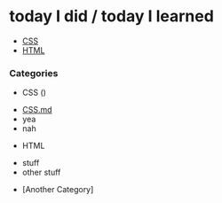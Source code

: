 # today I did / today I learned

 * [CSS](#CSS)
 * [HTML](#HTML)

 ### Categories

* CSS ()
- [CSS.md](CSS/CSS.md)
- yea
- nah

* HTML
- stuff
- other stuff


* [Another Category]
